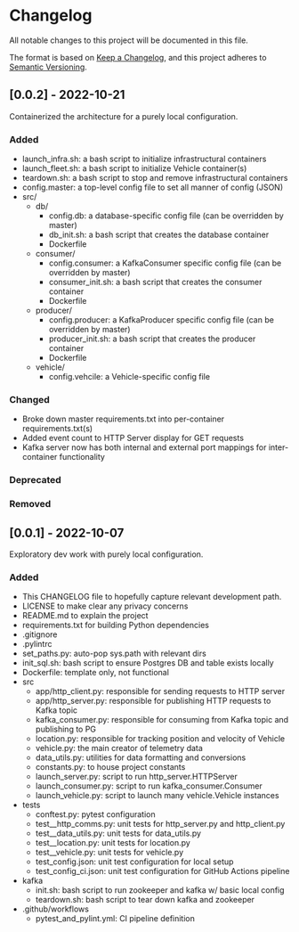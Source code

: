 # Changelog

All notable changes to this project will be documented in this file.

The format is based on [Keep a Changelog](https://keepachangelog.com/en/1.0.0/),
and this project adheres to [Semantic Versioning](https://semver.org/spec/v2.0.0.html).

## [0.0.2] - 2022-10-21

Containerized the architecture for a purely local configuration.

### Added

- launch_infra.sh: a bash script to initialize infrastructural containers
- launch_fleet.sh: a bash script to initialize Vehicle container(s)
- teardown.sh: a bash script to stop and remove infrastructural containers
- config.master: a top-level config file to set all manner of config (JSON)
- src/
    - db/
        - config.db: a database-specific config file (can be overridden by master)
        - db_init.sh: a bash script that creates the database container
        - Dockerfile
    - consumer/
        - config.consumer: a KafkaConsumer specific config file (can be overridden by master)
        - consumer_init.sh: a bash script that creates the consumer container
        - Dockerfile
    - producer/
        - config.producer: a KafkaProducer specific config file (can be overridden by master)
        - producer_init.sh: a bash script that creates the producer container
        - Dockerfile
    - vehicle/
        - config.vehcile: a Vehicle-specific config file

### Changed

- Broke down master requirements.txt into per-container requirements.txt(s)
- Added event count to HTTP Server display for GET requests
- Kafka server now has both internal and external port mappings for inter-container functionality

### Deprecated

### Removed

## [0.0.1] - 2022-10-07

Exploratory dev work with purely local configuration.

### Added
- This CHANGELOG file to hopefully capture relevant development path.
- LICENSE to make clear any privacy concerns
- README.md to explain the project
- requirements.txt for building Python dependencies
- .gitignore
- .pylintrc
- set_paths.py: auto-pop sys.path with relevant dirs
- init_sql.sh: bash script to ensure Postgres DB and table exists locally
- Dockerfile: template only, not functional
- src
    - app/http_client.py: responsible for sending requests to HTTP server
    - app/http_server.py: responsible for publishing HTTP requests to Kafka topic
    - kafka_consumer.py: responsible for consuming from Kafka topic and publishing to PG
    - location.py: responsible for tracking position and velocity of Vehicle
    - vehicle.py: the main creator of telemetry data
    - data_utils.py: utilities for data formatting and conversions
    - constants.py: to house project constants
    - launch_server.py: script to run http_server.HTTPServer
    - launch_consumer.py: script to run kafka_consumer.Consumer
    - launch_vehicle.py: script to launch many vehicle.Vehicle instances
- tests
    - conftest.py: pytest configuration
    - test__http_comms.py: unit tests for http_server.py and http_client.py
    - test__data_utils.py: unit tests for data_utils.py
    - test__location.py: unit tests for location.py
    - test__vehicle.py: unit tests for vehicle.py
    - test_config.json: unit test configuration for local setup
    - test_config_ci.json: unit test configuration for GitHub Actions pipeline
- kafka
    - init.sh: bash script to run zookeeper and kafka w/ basic local config
    - teardown.sh: bash script to tear down kafka and zookeeper
- .github/workflows
    - pytest_and_pylint.yml: CI pipeline definition
